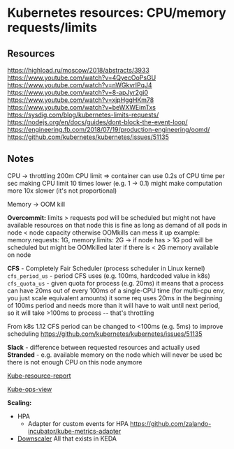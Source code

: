 # Kubernetes resources: CPU/memory requests/limits

## Resources
https://highload.ru/moscow/2018/abstracts/3933
https://www.youtube.com/watch?v=4QyecOoPsGU
https://www.youtube.com/watch?v=nWGkvrIPqJ4
https://www.youtube.com/watch?v=8-apJyr2gi0
https://www.youtube.com/watch?v=xjpHggHKm78
https://www.youtube.com/watch?v=beWXWEimTxs
https://sysdig.com/blog/kubernetes-limits-requests/
https://nodejs.org/en/docs/guides/dont-block-the-event-loop/
https://engineering.fb.com/2018/07/19/production-engineering/oomd/
https://github.com/kubernetes/kubernetes/issues/51135


## Notes

CPU -> throttling
200m CPU limit => container can use 0.2s of CPU time per sec
making CPU limit 10 times lower (e.g. 1 -> 0.1) might make computation more 10x slower (it's not proportional)

Memory -> OOM kill

__Overcommit:__
limits > requests
pod will be scheduled but might not have available resources on that node
this is fine as long as demand of all pods in node < node capacity
otherwise OOMkills can mess it up
example:
memory.requests: 1G, memory.limits: 2G -> if node has > 1G pod will be scheduled but might be OOMkilled later if there is < 2G memory available on node


__CFS__ - Completely Fair Scheduler (process scheduler in Linux kernel)
`cfs_period_us` - period CFS uses (e.g. 100ms, hardcoded value in k8s)
`cfs_quota_us` - given quota for process (e.g. 20ms)
it means that a process can have 20ms out of every 100ms of a single-CPU time (for multi-cpu env, you just scale equivalent amounts)
it some req uses 20ms in the beginning of 100ms period and needs more than it will have to wait until next period, so it will take >100ms to process -- that's throttling

From k8s 1.12 CFS period can be changed to <100ms (e.g. 5ms) to improve scheduling
https://github.com/kubernetes/kubernetes/issues/51135

__Slack__ - difference between requested resources and actually used
__Stranded__ - e.g. available memory on the node which will never be used bc there is not enough CPU on this node anymore

[Kube-resource-report](https://codeberg.org/hjacobs/kube-resource-report)

[Kube-ops-view](https://codeberg.org/hjacobs/kube-ops-view)

__Scaling:__
- HPA
  - Adapter for custom events for HPA https://github.com/zalando-incubator/kube-metrics-adapter
- [Downscaler](https://codeberg.org/hjacobs/kube-downscaler)
All that exists in KEDA
